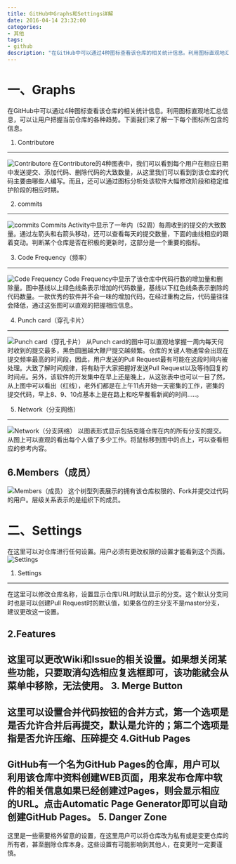 ```yaml
---
title: GitHub中Graphs和Settings详解
date: 2016-04-14 23:32:00
categories:
- 其他
tags:
- github
description: "在GitHub中可以通过4种图标查看该仓库的相关统计信息。利用图标直观地汇总信息，可以让用户把握当前仓库的各种趋势。下面我们来了解一下每个图标所包含的信息。"
---
```


一、Graphs
=====================
在GitHub中可以通过4种图标查看该仓库的相关统计信息。利用图标直观地汇总信息，可以让用户把握当前仓库的各种趋势。下面我们来了解一下每个图标所包含的信息。
<!-- more -->
1. Contributore
-------------------------------
![Contributore](//ww3.sinaimg.cn/large/006tNc79ly1g5d7zr9q72j30ri0gbdh7.jpg)
在Contributore的4种图表中，我们可以看到每个用户在相应日期中发送提交、添加代码、删除代码的大致数量，从这里我们可以看到到该仓库的代码主要由哪些人编写。而且，还可以通过图标分析处该软件大幅修改阶段和稳定维护阶段的相应时期。

2. commits
----------------------
![commits](//ww4.sinaimg.cn/large/006tNc79ly1g5d7zs8x65j30ra0hhdgb.jpg)
Commits Activity中显示了一年内（52周）每周收到的提交的大致数量。通过左箭头和右箭头移动，还可以查看每天的提交数量，下面的曲线相应的跟着变动。判断某个仓库是否在积极的更新时，这部分是一个重要的指标。

3. Code Frequency（频率）
--------------------------------
![Code Frequency](//ww4.sinaimg.cn/large/006tNc79ly1g5d7ztmk0wj30s30i7q3s.jpg)
Code Frequency中显示了该仓库中代码行数的增加量和删除量。图中基线以上绿色线条表示增加的代码数量，基线以下红色线条表示删除的代码数量。一款优秀的软件并不会一味的增加代码，在经过重构之后，代码量往往会降低，通过这张图可以直观的把握相应信息。

4. Punch card（穿孔卡片）
------------------------------------
![Punch card（穿孔卡片）](//ww3.sinaimg.cn/large/006tNc79ly1g5d7zvm9kaj30ri0ha0u2.jpg)
从Punch card的图中可以直观地掌握一周内每天何时收到的提交最多，黑色圆圈越大鞭尸提交越频繁。仓库的关键人物通常会出现在提交频率最高的时间段，因此，用户发送的Pull Request最有可能在这段时间内被处理。大致了解时间规律，将有助于大家把握好发送Pull Request以及等待回复的时间点。另外，该软件的开发集中在早上还是晚上，从这张表中也可以一目了然，从上图中可以看出（红线），老外们都是在上午11点开始一天密集的工作，密集的提交代码，早上8、9、10点基本上是在路上和吃早餐看新闻的时间.....。

5. Network（分支网络）
------------------------------------------
![Network（分支网络）](//ww4.sinaimg.cn/large/006tNc79ly1g5d7zww0uvj30re0ehdgn.jpg)
以图表形式显示包括克隆仓库在内的所有分支的提交。从图上可以直观的看出每个人做了多少工作。将鼠标移到图中的点上，可以查看相应的参考内容。

6.Members（成员）
------------------------------------
![Members（成员）](//ww2.sinaimg.cn/large/006tNc79ly1g5d7zxz9mkj30rv0eijsn.jpg)
这个树型列表展示的拥有该仓库权限的、Fork并提交过代码的用户。层级关系表示的是组织下的成员。

二、Settings
============================
在这里可以对仓库进行任何设置。用户必须有更改权限的设置才能看到这个页面。
![Settings](//ww4.sinaimg.cn/large/006tNc79ly1g5d7zzbekxj30sl13w17j.jpg)
1. Settings
----------------------------------
在这里可以修改仓库名称，设置显示仓库URL时默认显示的分支。这个默认分支同时也是可以创建Pull Request时的默认值，如果各位的主分支不是master分支，建议更改这一设置。

2.Features
---------------------------------
这里可以更改Wiki和Issue的相关设置。如果想关闭某些功能，只要取消勾选相应复选框即可，该功能就会从菜单中移除，无法使用。
3. Merge Button
---------------------------------
这里可以设置合并代码按钮的合并方式，第一个选项是是否允许合并后再提交，默认是允许的；第二个选项是指是否允许压缩、压碎提交
4.GitHub Pages
-----------------------------------
GitHub有一个名为GitHub Pages的仓库，用户可以利用该仓库中资料创建WEB页面，用来发布仓库中软件的相关信息如果已经创建过Pages，则会显示相应的URL。点击Automatic Page Generator即可以自动创建GitHub Pages。
5. Danger Zone
--------------------------------
这里是一些需要格外留意的设置，在这里用户可以将仓库改为私有或是变更仓库的所有者，甚至删除仓库本身。这些设置有可能影响到其他人，在变更时一定要谨慎。